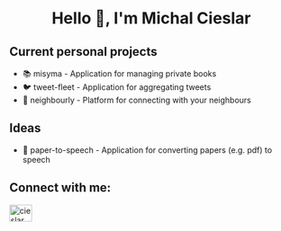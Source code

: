 <h1 align="center">Hello 👋, I'm Michal Cieslar</h1>

<h2>Current personal projects</h3>
<ul>
  <li>📚 misyma - Application for managing private books</li>
  <li>🐦 tweet-fleet - Application for aggregating tweets</li>
  <li>🏡 neighbourly - Platform for connecting with your neighbours</li>
</ul>

<h2>Ideas</h3>
<ul>
  <li>📖 paper-to-speech - Application for converting papers (e.g. pdf) to speech</li>
</ul>

<h2>Connect with me:</h3>
<a href="https://www.linkedin.com/in/cieslarmichal" target="blank">
  <img align="center" src="https://raw.githubusercontent.com/rahuldkjain/github-profile-readme-generator/master/src/images/icons/Social/linked-in-alt.svg" alt="cieslarmichal" height="30" width="40" />
</a>
